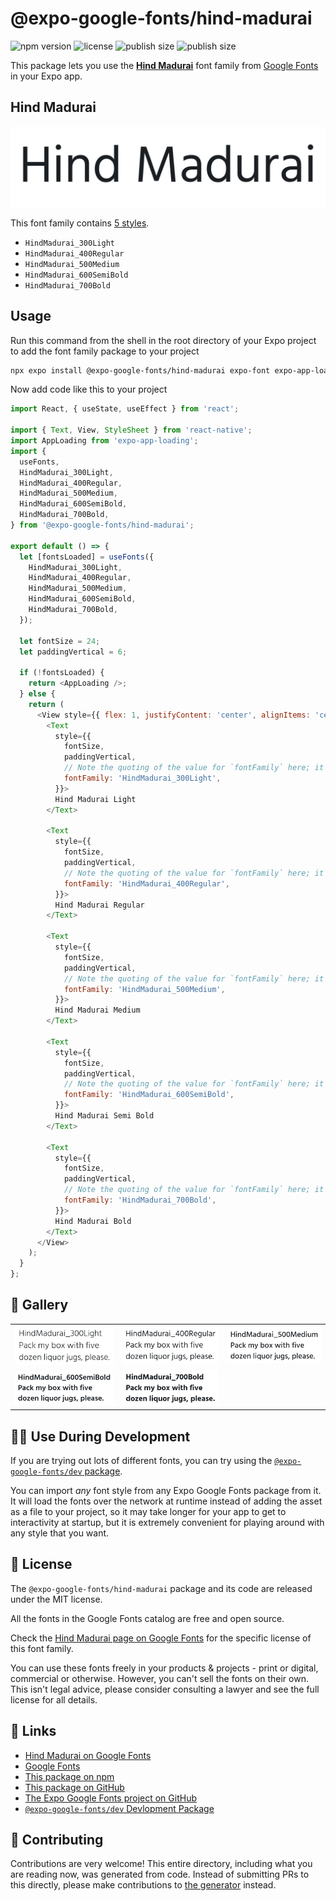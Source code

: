 # @expo-google-fonts/hind-madurai

![npm version](https://flat.badgen.net/npm/v/@expo-google-fonts/hind-madurai)
![license](https://flat.badgen.net/github/license/expo/google-fonts)
![publish size](https://flat.badgen.net/packagephobia/install/@expo-google-fonts/hind-madurai)
![publish size](https://flat.badgen.net/packagephobia/publish/@expo-google-fonts/hind-madurai)

This package lets you use the [**Hind Madurai**](https://fonts.google.com/specimen/Hind+Madurai) font family from [Google Fonts](https://fonts.google.com/) in your Expo app.

## Hind Madurai

![Hind Madurai](./font-family.png)

This font family contains [5 styles](#-gallery).

- `HindMadurai_300Light`
- `HindMadurai_400Regular`
- `HindMadurai_500Medium`
- `HindMadurai_600SemiBold`
- `HindMadurai_700Bold`

## Usage

Run this command from the shell in the root directory of your Expo project to add the font family package to your project
```sh
npx expo install @expo-google-fonts/hind-madurai expo-font expo-app-loading
```

Now add code like this to your project
```js
import React, { useState, useEffect } from 'react';

import { Text, View, StyleSheet } from 'react-native';
import AppLoading from 'expo-app-loading';
import {
  useFonts,
  HindMadurai_300Light,
  HindMadurai_400Regular,
  HindMadurai_500Medium,
  HindMadurai_600SemiBold,
  HindMadurai_700Bold,
} from '@expo-google-fonts/hind-madurai';

export default () => {
  let [fontsLoaded] = useFonts({
    HindMadurai_300Light,
    HindMadurai_400Regular,
    HindMadurai_500Medium,
    HindMadurai_600SemiBold,
    HindMadurai_700Bold,
  });

  let fontSize = 24;
  let paddingVertical = 6;

  if (!fontsLoaded) {
    return <AppLoading />;
  } else {
    return (
      <View style={{ flex: 1, justifyContent: 'center', alignItems: 'center' }}>
        <Text
          style={{
            fontSize,
            paddingVertical,
            // Note the quoting of the value for `fontFamily` here; it expects a string!
            fontFamily: 'HindMadurai_300Light',
          }}>
          Hind Madurai Light
        </Text>

        <Text
          style={{
            fontSize,
            paddingVertical,
            // Note the quoting of the value for `fontFamily` here; it expects a string!
            fontFamily: 'HindMadurai_400Regular',
          }}>
          Hind Madurai Regular
        </Text>

        <Text
          style={{
            fontSize,
            paddingVertical,
            // Note the quoting of the value for `fontFamily` here; it expects a string!
            fontFamily: 'HindMadurai_500Medium',
          }}>
          Hind Madurai Medium
        </Text>

        <Text
          style={{
            fontSize,
            paddingVertical,
            // Note the quoting of the value for `fontFamily` here; it expects a string!
            fontFamily: 'HindMadurai_600SemiBold',
          }}>
          Hind Madurai Semi Bold
        </Text>

        <Text
          style={{
            fontSize,
            paddingVertical,
            // Note the quoting of the value for `fontFamily` here; it expects a string!
            fontFamily: 'HindMadurai_700Bold',
          }}>
          Hind Madurai Bold
        </Text>
      </View>
    );
  }
};

```

## 🔡 Gallery


||||
|-|-|-|
|![HindMadurai_300Light](./HindMadurai_300Light.ttf.png)|![HindMadurai_400Regular](./HindMadurai_400Regular.ttf.png)|![HindMadurai_500Medium](./HindMadurai_500Medium.ttf.png)||
|![HindMadurai_600SemiBold](./HindMadurai_600SemiBold.ttf.png)|![HindMadurai_700Bold](./HindMadurai_700Bold.ttf.png)|||


## 👩‍💻 Use During Development

If you are trying out lots of different fonts, you can try using the [`@expo-google-fonts/dev` package](https://github.com/expo/google-fonts/tree/master/font-packages/dev#readme).

You can import *any* font style from any Expo Google Fonts package from it. It will load the fonts
over the network at runtime instead of adding the asset as a file to your project, so it may take longer
for your app to get to interactivity at startup, but it is extremely convenient
for playing around with any style that you want.

## 📖 License

The `@expo-google-fonts/hind-madurai` package and its code are released under the MIT license.

All the fonts in the Google Fonts catalog are free and open source.

Check the [Hind Madurai page on Google Fonts](https://fonts.google.com/specimen/Hind+Madurai) for the specific license of this font family.

You can use these fonts freely in your products & projects - print or digital, commercial or otherwise. However, you can't sell the fonts on their own. This isn't legal advice, please consider consulting a lawyer and see the full license for all details.

## 🔗 Links

- [Hind Madurai on Google Fonts](https://fonts.google.com/specimen/Hind+Madurai)
- [Google Fonts](https://fonts.google.com/)
- [This package on npm](https://www.npmjs.com/package/@expo-google-fonts/hind-madurai)
- [This package on GitHub](https://github.com/expo/google-fonts/tree/master/font-packages/hind-madurai)
- [The Expo Google Fonts project on GitHub](https://github.com/expo/google-fonts)
- [`@expo-google-fonts/dev` Devlopment Package](https://github.com/expo/google-fonts/tree/master/font-packages/dev)

## 🤝 Contributing

Contributions are very welcome! This entire directory, including what you are reading now, was generated from code. Instead of submitting PRs to this directly, please make contributions to [the generator](https://github.com/expo/google-fonts/tree/master/packages/generator) instead.
